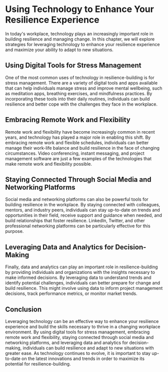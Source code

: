 Using Technology to Enhance Your Resilience Experience
=======================================================================================================

In today's workplace, technology plays an increasingly important role in building resilience and managing change. In this chapter, we will explore strategies for leveraging technology to enhance your resilience experience and maximize your ability to adapt to new situations.

Using Digital Tools for Stress Management
-----------------------------------------

One of the most common uses of technology in resilience-building is for stress management. There are a variety of digital tools and apps available that can help individuals manage stress and improve mental wellbeing, such as meditation apps, breathing exercises, and mindfulness practices. By incorporating these tools into their daily routines, individuals can build resilience and better cope with the challenges they face in the workplace.

Embracing Remote Work and Flexibility
-------------------------------------

Remote work and flexibility have become increasingly common in recent years, and technology has played a major role in enabling this shift. By embracing remote work and flexible schedules, individuals can better manage their work-life balance and build resilience in the face of changing circumstances. Video conferencing, instant messaging, and project management software are just a few examples of the technologies that make remote work and flexibility possible.

Staying Connected Through Social Media and Networking Platforms
---------------------------------------------------------------

Social media and networking platforms can also be powerful tools for building resilience in the workplace. By staying connected with colleagues, mentors, and industry peers, individuals can stay up-to-date on trends and opportunities in their field, receive support and guidance when needed, and build relationships that foster resilience. LinkedIn, Twitter, and other professional networking platforms can be particularly effective for this purpose.

Leveraging Data and Analytics for Decision-Making
-------------------------------------------------

Finally, data and analytics can play an important role in resilience-building by providing individuals and organizations with the insights necessary to make informed decisions. By leveraging data to understand trends and identify potential challenges, individuals can better prepare for change and build resilience. This might involve using data to inform project management decisions, track performance metrics, or monitor market trends.

Conclusion
----------

Leveraging technology can be an effective way to enhance your resilience experience and build the skills necessary to thrive in a changing workplace environment. By using digital tools for stress management, embracing remote work and flexibility, staying connected through social media and networking platforms, and leveraging data and analytics for decision-making, individuals can build resilience and adapt to new situations with greater ease. As technology continues to evolve, it is important to stay up-to-date on the latest innovations and trends in order to maximize its potential for resilience-building.

